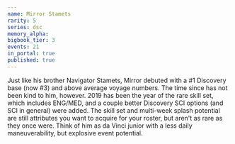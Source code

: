 ```yaml
---
name: Mirror Stamets
rarity: 5
series: dsc
memory_alpha:
bigbook_tier: 3
events: 21
in_portal: true
published: true
---
```


Just like his brother Navigator Stamets, Mirror debuted with a #1 Discovery base (now #3) and above average voyage numbers. The time since has not been kind to him, however. 2019 has been the year of the rare skill set, which includes ENG/MED, and a couple better Discovery SCI options (and SCI in general) were added. The skill set and multi-week splash potential are still attributes you want to acquire for your roster, but aren't as rare as they once were. Think of him as da Vinci junior with a less daily maneuverability, but explosive event potential.

